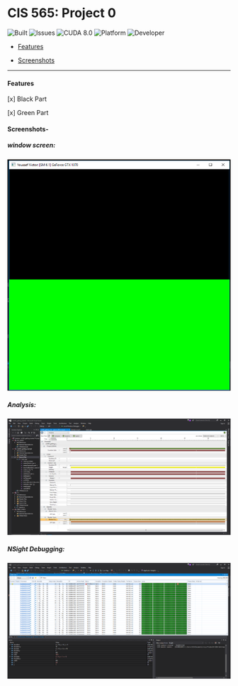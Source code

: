 # CIS 565: Project 0
 
 ![Built](https://img.shields.io/appveyor/ci/gruntjs/grunt.svg) ![Issues](https://img.shields.io/github/issues-raw/badges/shields/website.svg) ![CUDA 8.0](https://img.shields.io/badge/CUDA-8.0-green.svg?style=flat)  ![Platform](https://img.shields.io/badge/platform-Desktop-bcbcbc.svg)  ![Developer](https://img.shields.io/badge/Developer-Youssef%20Victor-0f97ff.svg?style=flat)
 
 

- [Features](#features)
 
- [Screenshots](#screenshots)
 


 ____________________________________________________


 
 

#### Features

[x] Black Part

[x] Green Part


#### Screenshots-

##### window screen:

![main](/images/screenshot.png)

##### Analysis:

![Analysis](/images/analysis.PNG)

##### NSight Debugging:

![NSight](/images/nsight.PNG)
